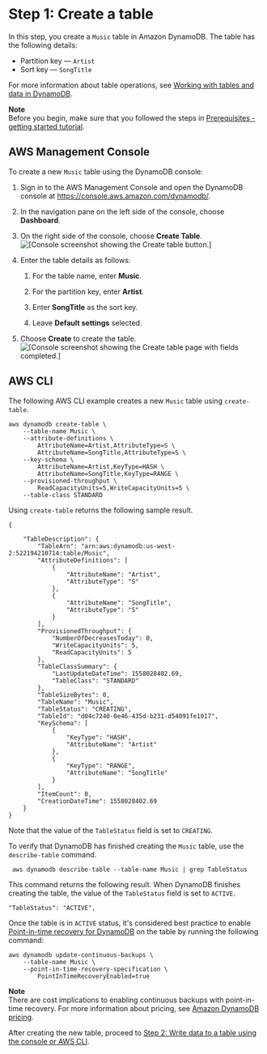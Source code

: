 # Step 1: Create a table<a name="getting-started-step-1"></a>

In this step, you create a `Music` table in Amazon DynamoDB\. The table has the following details:
+ Partition key — `Artist`
+ Sort key — `SongTitle`

For more information about table operations, see [Working with tables and data in DynamoDB](WorkingWithTables.md)\. 

**Note**  
Before you begin, make sure that you followed the steps in [Prerequisites \- getting started tutorial](GettingStarted.SettingUp.DynamoWebService.md)\.

## AWS Management Console<a name="getting-started-step-1-Console"></a>

To create a new `Music` table using the DynamoDB console:

1. Sign in to the AWS Management Console and open the DynamoDB console at [https://console\.aws\.amazon\.com/dynamodb/](https://console.aws.amazon.com/dynamodb/)\.

1. In the navigation pane on the left side of the console, choose **Dashboard**\. 

1. On the right side of the console, choose **Create Table**\.  
![\[Console screenshot showing the Create table button.\]](http://docs.aws.amazon.com/amazondynamodb/latest/developerguide/images/GettingStarted/CreateTableDashboard.png)

1. Enter the table details as follows:

   1. For the table name, enter **Music**\.

   1. For the partition key, enter **Artist**\.

   1. Enter **SongTitle** as the sort key\.

   1. Leave **Default settings** selected\.

1. Choose **Create** to create the table\.  
![\[Console screenshot showing the Create table page with fields completed.\]](http://docs.aws.amazon.com/amazondynamodb/latest/developerguide/images/GettingStarted/CreateTableMusic.png)

## AWS CLI<a name="getting-started-step-1-CLI"></a>

The following AWS CLI example creates a new `Music` table using `create-table`\.

```
aws dynamodb create-table \
    --table-name Music \
    --attribute-definitions \
        AttributeName=Artist,AttributeType=S \
        AttributeName=SongTitle,AttributeType=S \
    --key-schema \
        AttributeName=Artist,KeyType=HASH \
        AttributeName=SongTitle,KeyType=RANGE \
    --provisioned-throughput \
        ReadCapacityUnits=5,WriteCapacityUnits=5 \
    --table-class STANDARD
```

Using `create-table` returns the following sample result\.

```
{

    "TableDescription": {
        "TableArn": "arn:aws:dynamodb:us-west-2:522194210714:table/Music",
        "AttributeDefinitions": [
            {
                "AttributeName": "Artist",
                "AttributeType": "S"
            },
            {
                "AttributeName": "SongTitle",
                "AttributeType": "S"
            }
        ],
        "ProvisionedThroughput": {
            "NumberOfDecreasesToday": 0,
            "WriteCapacityUnits": 5,
            "ReadCapacityUnits": 5
        },
        "TableClassSummary": {
            "LastUpdateDateTime": 1558028402.69,
            "TableClass": "STANDARD"
        },
        "TableSizeBytes": 0,
        "TableName": "Music",
        "TableStatus": "CREATING", 
        "TableId": "d04c7240-0e46-435d-b231-d54091fe1017",
        "KeySchema": [
            {
                "KeyType": "HASH",
                "AttributeName": "Artist"
            },
            {
                "KeyType": "RANGE",
                "AttributeName": "SongTitle"
            }
        ],
        "ItemCount": 0,
        "CreationDateTime": 1558028402.69
    }
}
```

Note that the value of the `TableStatus` field is set to `CREATING`\.

To verify that DynamoDB has finished creating the `Music` table, use the `describe-table` command\. 

```
 aws dynamodb describe-table --table-name Music | grep TableStatus
```

This command returns the following result\. When DynamoDB finishes creating the table, the value of the `TableStatus` field is set to `ACTIVE`\. 

```
"TableStatus": "ACTIVE",
```

Once the table is in `ACTIVE` status, it's considered best practice to enable [Point\-in\-time recovery for DynamoDB](PointInTimeRecovery.md) on the table by running the following command:

```
aws dynamodb update-continuous-backups \
    --table-name Music \
    --point-in-time-recovery-specification \
        PointInTimeRecoveryEnabled=true
```

**Note**  
There are cost implications to enabling continuous backups with point\-in\-time recovery\. For more information about pricing, see [Amazon DynamoDB pricing](https://aws.amazon.com/dynamodb/pricing)\.

After creating the new table, proceed to [Step 2: Write data to a table using the console or AWS CLI](getting-started-step-2.md)\.

